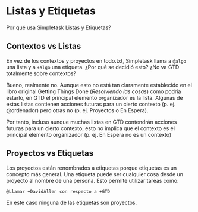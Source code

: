 # Listas y Etiquetas

Por qué usa Simpletask Listas y Etiquetas?

## Contextos vs Listas

En vez de los contextos y proyectos en todo.txt, Simpletask llama a `@algo` una lista y a `+algo`
una etiqueta. ¿Por qué se decidió esto? ¿No va GTD totalmente sobre contextos?

Bueno, realmente no. Aunque esto no está tan claramente establecido en el libro original Getting
Things Done (*Resolviendo las cosas*) como podría estarlo, en GTD el principal elemento organizador
es la lista. Algunas de estas listas contienen acciones futuras para un cierto contexto (p. ej.
@ordenador) pero otras no (p. ej. Proyectos o En Espera).

Por tanto, incluso aunque muchas listas en GTD contendrán acciones futuras para un cierto contexto,
esto no implica que el contexto es el principal elemento organizador (p. ej. En Espera no es un
contexto)

## Proyectos vs Etiquetas

Los proyectos están renombrados a etiquetas porque etiquetas es un concepto más general. Una
etiqueta puede ser cualquier cosa desde un proyecto al nombre de una persona. Esto permite utilizar
tareas como:

`@Llamar +DavidAllen con respecto a +GTD`

En este caso ninguna de las etiquetas son proyectos.
